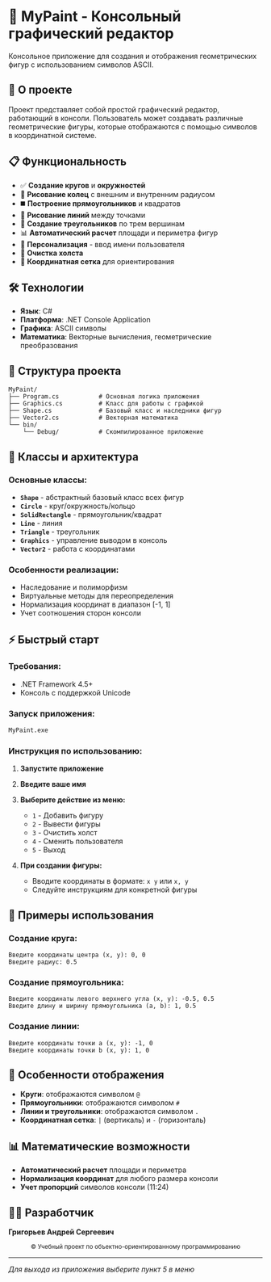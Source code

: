 # 🎨 MyPaint - Консольный графический редактор

Консольное приложение для создания и отображения геометрических фигур с использованием символов ASCII.

## 🚀 О проекте

Проект представляет собой простой графический редактор, работающий в консоли. Пользователь может создавать различные геометрические фигуры, которые отображаются с помощью символов в координатной системе.

## 📋 Функциональность

- ✅ **Создание кругов** и **окружностей**
- 🔄 **Рисование колец** с внешним и внутренним радиусом
- ◼️ **Построение прямоугольников** и квадратов
- 📏 **Рисование линий** между точками
- 🔺 **Создание треугольников** по трем вершинам
- 📊 **Автоматический расчет** площади и периметра фигур
- 👤 **Персонализация** - ввод имени пользователя
- 🧹 **Очистка холста**
- 📐 **Координатная сетка** для ориентирования

## 🛠️ Технологии

- **Язык**: C#
- **Платформа**: .NET Console Application
- **Графика**: ASCII символы
- **Математика**: Векторные вычисления, геометрические преобразования

## 📁 Структура проекта

```
MyPaint/
├── Program.cs           # Основная логика приложения
├── Graphics.cs          # Класс для работы с графикой
├── Shape.cs             # Базовый класс и наследники фигур
├── Vector2.cs           # Векторная математика
└── bin/
    └── Debug/           # Скомпилированное приложение
```

## 🎯 Классы и архитектура

### Основные классы:
- **`Shape`** - абстрактный базовый класс всех фигур
- **`Circle`** - круг/окружность/кольцо
- **`SolidRectangle`** - прямоугольник/квадрат
- **`Line`** - линия
- **`Triangle`** - треугольник
- **`Graphics`** - управление выводом в консоль
- **`Vector2`** - работа с координатами

### Особенности реализации:
- Наследование и полиморфизм
- Виртуальные методы для переопределения
- Нормализация координат в диапазон [-1, 1]
- Учет соотношения сторон консоли

## ⚡ Быстрый старт

### Требования:
- .NET Framework 4.5+
- Консоль с поддержкой Unicode

### Запуск приложения:
```bash
MyPaint.exe
```

### Инструкция по использованию:

1. **Запустите приложение**
2. **Введите ваше имя**
3. **Выберите действие из меню:**
   - `1` - Добавить фигуру
   - `2` - Вывести фигуры
   - `3` - Очистить холст
   - `4` - Сменить пользователя
   - `5` - Выход

4. **При создании фигуры:**
   - Вводите координаты в формате: `x y` или `x, y`
   - Следуйте инструкциям для конкретной фигуры

## 🎨 Примеры использования

### Создание круга:
```
Введите координаты центра (x, y): 0, 0
Введите радиус: 0.5
```

### Создание прямоугольника:
```
Введите координаты левого верхнего угла (x, y): -0.5, 0.5
Введите длину и ширину прямоугольника (a, b): 1, 0.5
```

### Создание линии:
```
Введите координаты точки а (x, y): -1, 0
Введите координаты точки b (x, y): 1, 0
```

## 🔧 Особенности отображения
- **Круги**: отображаются символом `@`
- **Прямоугольники**: отображаются символом `#`
- **Линии и треугольники**: отображаются символом `.`
- **Координатная сетка**: `|` (вертикаль) и `-` (горизонталь)


## 📊 Математические возможности

- **Автоматический расчет** площади и периметра
- **Нормализация координат** для любого размера консоли
- **Учет пропорций** символов консоли (11:24)

## 👨‍💻 Разработчик

**Григорьев Андрей Сергеевич**

<p align="center">
  <sub>© Учебный проект по объектно-ориентированному программированию</sub>
</p>

---

*Для выхода из приложения выберите пункт 5 в меню*
